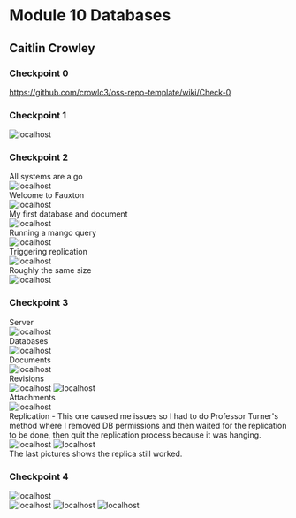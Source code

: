# Module 10 Databases
## Caitlin Crowley

### Checkpoint 0
https://github.com/crowlc3/oss-repo-template/wiki/Check-0

### Checkpoint 1

![localhost](/Images/Lab09Images/localhost.png)


### Checkpoint 2

All systems are a go  
![localhost](/Images/Lab09Images/check1.png)  
Welcome to Fauxton  
![localhost](/Images/Lab09Images/check2_1.png)  
My first database and document  
![localhost](/Images/Lab09Images/check2_2.png)  
Running a mango query  
![localhost](/Images/Lab09Images/check3_query.png)  
Triggering replication  
![localhost](/Images/Lab09Images/replication.png)  
Roughly the same size  
![localhost](/Images/Lab09Images/samenumberdocs.png)  

### Checkpoint 3

Server  
![localhost](/Images/Lab09Images/server.png)  
Databases    
![localhost](/Images/Lab09Images/databases.png)  
Documents  
![localhost](/Images/Lab09Images/documents.png)  
Revisions  
![localhost](/Images/Lab09Images/revisions.png)
![localhost](/Images/Lab09Images/revisions2.png)  
Attachments  
![localhost](/Images/Lab09Images/images.png)  
Replication - This one caused me issues so I had to do Professor Turner's method where I removed DB permissions and then waited for the replication to be done, then quit the replication process because it was hanging.
![localhost](/Images/Lab09Images/hangs.png)
![localhost](/Images/Lab09Images/stillcopied.png)  
The last pictures shows the replica still worked.

### Checkpoint 4

![localhost](/Images/Lab09Images/query1.png)  
![localhost](/Images/Lab09Images/alphquery.png)
![localhost](/Images/Lab09Images/querygeneration.png)
![localhost](/Images/Lab09Images/nowarning.png)

